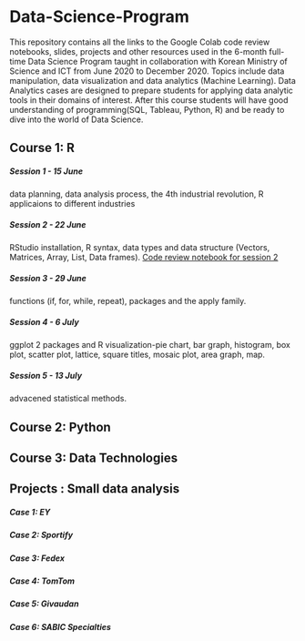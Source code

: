 # Data-Science-Program 

This repository contains all the links to the Google Colab code review notebooks, slides, projects and other resources used in the 6-month full-time Data Science 
Program taught in collaboration with Korean Ministry of Science and ICT from June 2020 to December 2020.
Topics include data manipulation, data visualization and data analytics (Machine Learning). Data Analytics cases are designed 
to prepare students for applying data analytic tools in their domains of interest. After this course students will have good understanding 
of programming(SQL, Tableau, Python, R) and be ready to dive into the world of Data Science. 

## Course 1: R 

##### Session 1 - 15 June
data planning, data analysis process, the 4th industrial revolution, R applicaions to different industries 

##### Session 2 - 22 June
RStudio installation, R syntax, data types and data structure (Vectors, Matrices, Array, List, Data frames). [Code review notebook for session 2](https://colab.research.google.com/drive/185vcHJzAKCbko37MG-QkcxoiIkRZDANT#scrollTo=gMKQCwNglkHe)

##### Session 3 - 29 June
functions (if, for, while, repeat), packages and the apply family.

##### Session 4 - 6 July
ggplot 2 packages and R visualization-pie chart, bar graph, histogram, box plot, scatter plot, lattice, square titles, mosaic plot, area graph, map.
 
##### Session 5 - 13 July 
advacened statistical methods.


## Course 2: Python 

## Course 3: Data Technologies 

## Projects : Small data analysis 

##### Case 1: EY 
##### Case 2: Sportify 
##### Case 3: Fedex 
##### Case 4: TomTom 
##### Case 5: Givaudan 
##### Case 6: SABIC Specialties 

